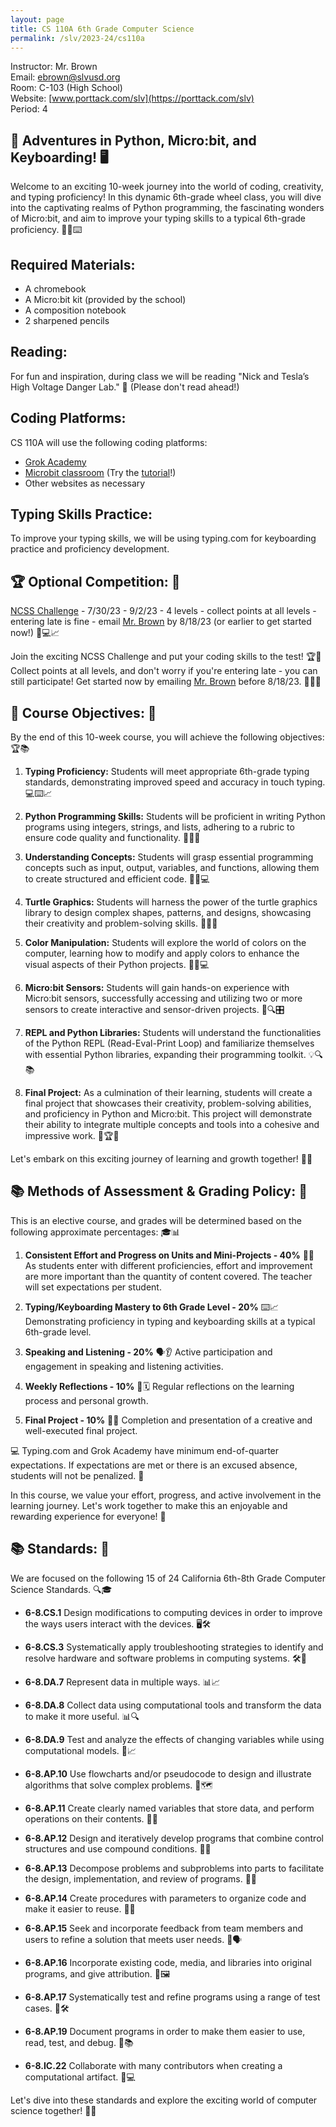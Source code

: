 ```yaml
---
layout: page
title: CS 110A 6th Grade Computer Science
permalink: /slv/2023-24/cs110a
---
```

Instructor: Mr. Brown
<br>
Email: [ebrown@slvusd.org](mailto:ebrown@slvusd.org)
<br>
Room: C-103 (High School)
<br>
Website: [www.porttack.com/slv](https://porttack.com/slv)
<br>
Period: 4

## 🚀 Adventures in Python, Micro:bit, and Keyboarding! 🖥️

Welcome to an exciting 10-week journey into the world of coding, creativity, and typing proficiency! In this dynamic 6th-grade wheel class, you will dive into the captivating realms of Python programming, the fascinating wonders of Micro:bit, and aim to improve your typing skills to a typical 6th-grade proficiency. 🐍📲⌨️


## Required Materials:

- A chromebook
- A Micro:bit kit (provided by the school)
- A composition notebook
- 2 sharpened pencils

## Reading:

For fun and inspiration, during class we will be reading "Nick and Tesla’s High Voltage Danger Lab." 📖 (Please don't read ahead!)

## Coding Platforms:

CS 110A will use the following coding platforms:

- [Grok Academy](https://groklearning.com/launch/)
- [Microbit classroom](https://makecode.microbit.org/) (Try the [tutorial](https://makecode.microbit.org/#editor)!)
- Other websites as necessary

## Typing Skills Practice:

To improve your typing skills, we will be using typing.com for keyboarding practice and proficiency development.

## 🏆 Optional Competition: 🚀

[NCSS Challenge](https://groklearning.com/challenge/) - 7/30/23 - 9/2/23 - 4 levels - collect points at all levels - entering late is fine - email [Mr. Brown](mailto:ebrown@slvusd.org) by 8/18/23 (or earlier to get started now!) 📅💻📈

Join the exciting NCSS Challenge and put your coding skills to the test! 🏆🚀 Collect points at all levels, and don't worry if you're entering late - you can still participate! Get started now by emailing [Mr. Brown](mailto:ebrown@slvusd.org) before 8/18/23. 📧👨‍💻

## 🎯 Course Objectives: 🚀

By the end of this 10-week course, you will achieve the following objectives: 🏆📚

1. **Typing Proficiency:** Students will meet appropriate 6th-grade typing standards, demonstrating improved speed and accuracy in touch typing. 💻⌨️📈

2. **Python Programming Skills:** Students will be proficient in writing Python programs using integers, strings, and lists, adhering to a rubric to ensure code quality and functionality. 🐍📝🧰

3. **Understanding Concepts:** Students will grasp essential programming concepts such as input, output, variables, and functions, allowing them to create structured and efficient code. 🧠🧩💻

4. **Turtle Graphics:** Students will harness the power of the turtle graphics library to design complex shapes, patterns, and designs, showcasing their creativity and problem-solving skills. 🐢🎨🎲

5. **Color Manipulation:** Students will explore the world of colors on the computer, learning how to modify and apply colors to enhance the visual aspects of their Python projects. 🎨🌈💻

6. **Micro:bit Sensors:** Students will gain hands-on experience with Micro:bit sensors, successfully accessing and utilizing two or more sensors to create interactive and sensor-driven projects. 📲🔍🎛️

7. **REPL and Python Libraries:** Students will understand the functionalities of the Python REPL (Read-Eval-Print Loop) and familiarize themselves with essential Python libraries, expanding their programming toolkit. 💡🔍📚

8. **Final Project:** As a culmination of their learning, students will create a final project that showcases their creativity, problem-solving abilities, and proficiency in Python and Micro:bit. This project will demonstrate their ability to integrate multiple concepts and tools into a cohesive and impressive work. 🏁🏆🎉

Let's embark on this exciting journey of learning and growth together! 🚀🌟

## 📚 Methods of Assessment & Grading Policy: 📝

This is an elective course, and grades will be determined based on the following approximate percentages: 🎓📊

1. **Consistent Effort and Progress on Units and Mini-Projects - 40%** 💪🔄
   As students enter with different proficiencies, effort and improvement are more important than the quantity of content covered. The teacher will set expectations per student.

2. **Typing/Keyboarding Mastery to 6th Grade Level - 20%** ⌨️📈
   Demonstrating proficiency in typing and keyboarding skills at a typical 6th-grade level.

3. **Speaking and Listening - 20%** 🗣️👂
   Active participation and engagement in speaking and listening activities.

4. **Weekly Reflections - 10%** 📝🗓️
   Regular reflections on the learning process and personal growth.

5. **Final Project - 10%** 🏁🎉
   Completion and presentation of a creative and well-executed final project.

💻 Typing.com and Grok Academy have minimum end-of-quarter expectations. If expectations are met or there is an excused absence, students will not be penalized. 🚀

In this course, we value your effort, progress, and active involvement in the learning journey. Let's work together to make this an enjoyable and rewarding experience for everyone! 🌟

## 📚 Standards: 🎯

We are focused on the following 15 of 24 California 6th-8th Grade Computer Science Standards. 🔍🎓

- **6-8.CS.1**	Design modifications to computing devices in order to improve the ways users interact with the devices. 🖥️🛠️

- **6-8.CS.3**	Systematically apply troubleshooting strategies to identify and resolve hardware and software problems in computing systems. 🛠️🔧

- **6-8.DA.7**	Represent data in multiple ways. 📊📈

- **6-8.DA.8**	Collect data using computational tools and transform the data to make it more useful. 📊🔍

- **6-8.DA.9**	Test and analyze the effects of changing variables while using computational models. 🧪📈

- **6-8.AP.10**	Use flowcharts and/or pseudocode to design and illustrate algorithms that solve complex problems. 📝🗺️

- **6-8.AP.11**	Create clearly named variables that store data, and perform operations on their contents. 📁🔢

- **6-8.AP.12**	Design and iteratively develop programs that combine control structures and use compound conditions. 📝🔄

- **6-8.AP.13**	Decompose problems and subproblems into parts to facilitate the design, implementation, and review of programs. 📝🧩

- **6-8.AP.14**	Create procedures with parameters to organize code and make it easier to reuse. 📝🔄

- **6-8.AP.15**	Seek and incorporate feedback from team members and users to refine a solution that meets user needs. 📝🗣️

- **6-8.AP.16**	Incorporate existing code, media, and libraries into original programs, and give attribution. 📁🖼️

- **6-8.AP.17**	Systematically test and refine programs using a range of test cases. 🧪🛠️

- **6-8.AP.19**	Document programs in order to make them easier to use, read, test, and debug. 📝📚

- **6-8.IC.22**	Collaborate with many contributors when creating a computational artifact. 👥💻

Let's dive into these standards and explore the exciting world of computer science together! 🚀🌟
